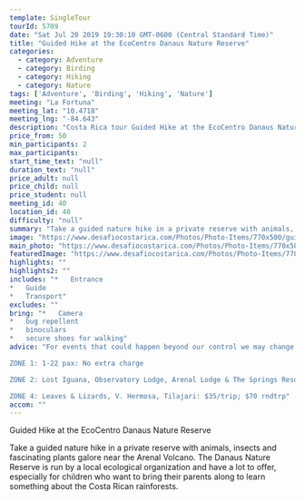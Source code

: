 ```yaml
---
template: SingleTour
tourId: 5709
date: "Sat Jul 20 2019 19:30:10 GMT-0600 (Central Standard Time)"
title: "Guided Hike at the EcoCentro Danaus Nature Reserve"
categories: 
  - category: Adventure
  - category: Birding
  - category: Hiking
  - category: Nature
tags: ['Adventure', 'Birding', 'Hiking', 'Nature']
meeting: "La Fortuna"
meeting_lat: "10.4718"
meeting_lng: "-84.643"
description: "Costa Rica tour Guided Hike at the EcoCentro Danaus Nature Reserve, id 5709"
price_from: 50
min_participants: 2
max_participants: 
start_time_text: "null"
duration_text: "null"
price_adult: null
price_child: null
price_student: null
meeting_id: 40
location_id: 40
difficulty: "null"
summary: "Take a guided nature hike in a private reserve with animals, insects and fascinating plants galore near the Arenal Volcano. The Danaus Nature Reserve is run by a local ecological organization and have a lot to offer, especially for children who want to bring their parents along to learn something about the Costa Rican rainforests."
image: "https://www.desafiocostarica.com/Photos/Photo-Items/770x500/guided-hike-danaus-nature-reserve-1436220485.jpg"
main_photo: "https://www.desafiocostarica.com/Photos/Photo-Items/770x500/guided-hike-danaus-nature-reserve-1436220485.jpg"
featuredImage: "https://www.desafiocostarica.com/Photos/Photo-Items/770x500/guided-hike-danaus-nature-reserve-1436220485.jpg"
highlights: ""
highlights2: ""
includes: "*   Entrance
*   Guide
*   Transport"
excludes: ""
bring: "*   Camera
*   bug repellent
*   binoculars
*   secure shoes for walking"
advice: "For events that could happen beyond our control we may change to a more-suitable tour with an equal or similar adventure-appeal or offer other tour options so you don't miss out on a fun day in Costa Rica. We reserve the right to cancel a trip due to unfavorable conditions & will only run a tour according to our policies. Full refund is given if (on rare occasion) no tour is run.NOTE: We have an extra transport charge for hotels outside of our normal pick-up

ZONE 1: 1-22 pax: No extra charge

ZONE 2: Lost Iguana, Observatory Lodge, Arenal Lodge & The Springs Resort: $20 per trip or $40 roundtrip. ZONE 3: Rancho Margot, Linda Vista, Arenal Vista: $25; $50 rndtrp

ZONE 4: Leaves & Lizards, V. Hermosa, Tilajari: $35/trip; $70 rndtrp"
accom: ""
---
```

Guided Hike at the EcoCentro Danaus Nature Reserve

Take a guided nature hike in a private reserve with animals, insects and fascinating plants galore near the Arenal Volcano. The Danaus Nature Reserve is run by a local ecological organization and have a lot to offer, especially for children who want to bring their parents along to learn something about the Costa Rican rainforests.